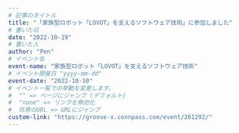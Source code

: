 ```yaml
---
# 記事のタイトル
title: "「家族型ロボット「LOVOT」を支えるソフトウェア技術」に参加しました"
# 書いた日
date: "2022-10-19"
# 書いた人
author: "Pen"
# イベント名
event-name: "家族型ロボット「LOVOT」を支えるソフトウェア技術"
# イベント開催日 "yyyy-mm-dd"
event-date: "2022-10-10"
# イベント一覧での挙動を変更します。
#  "" => ページにジャンプ (デフォルト)
#  "none" => リンクを無効化
#  任意のURL => URLにジャンプ
custom-link: "https://groove-x.connpass.com/event/261292/"
---
```


